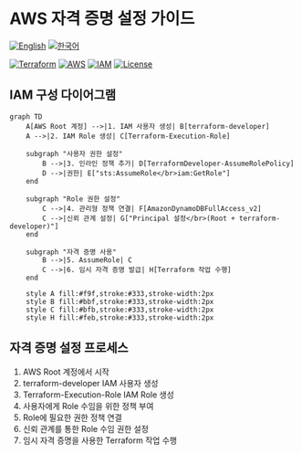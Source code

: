 # AWS 자격 증명 설정 가이드

[![English](https://img.shields.io/badge/Language-English-blue.svg?style=flat-square)](README-us.md)
[![한국어](https://img.shields.io/badge/Language-한국어-red.svg?style=flat-square)](README-kr.md)

[![Terraform](https://img.shields.io/badge/Terraform-v1.5.0+-623CE4?style=flat-square&logo=terraform)](https://www.terraform.io/)
[![AWS](https://img.shields.io/badge/AWS-Cloud-orange?style=flat-square&logo=amazon-aws)](https://aws.amazon.com/)
[![IAM](https://img.shields.io/badge/AWS-IAM-yellow?style=flat-square&logo=amazon-aws)](https://aws.amazon.com/iam/)
[![License](https://img.shields.io/badge/License-MIT-green.svg?style=flat-square)](LICENSE)

## IAM 구성 다이어그램
```mermaid
graph TD
    A[AWS Root 계정] -->|1. IAM 사용자 생성| B[terraform-developer]
    A -->|2. IAM Role 생성| C[Terraform-Execution-Role]
    
    subgraph "사용자 권한 설정"
        B -->|3. 인라인 정책 추가| D[TerraformDeveloper-AssumeRolePolicy]
        D -->|권한| E["sts:AssumeRole</br>iam:GetRole"]
    end
    
    subgraph "Role 권한 설정"
        C -->|4. 관리형 정책 연결| F[AmazonDynamoDBFullAccess_v2]
        C -->|신뢰 관계 설정| G["Principal 설정</br>(Root + terraform-developer)"]
    end
    
    subgraph "자격 증명 사용"
        B -->|5. AssumeRole| C
        C -->|6. 임시 자격 증명 발급| H[Terraform 작업 수행]
    end

    style A fill:#f9f,stroke:#333,stroke-width:2px
    style B fill:#bbf,stroke:#333,stroke-width:2px
    style C fill:#bfb,stroke:#333,stroke-width:2px
    style H fill:#feb,stroke:#333,stroke-width:2px
```

## 자격 증명 설정 프로세스
1. AWS Root 계정에서 시작
2. terraform-developer IAM 사용자 생성
3. Terraform-Execution-Role IAM Role 생성
4. 사용자에게 Role 수임을 위한 정책 부여
5. Role에 필요한 권한 정책 연결
6. 신뢰 관계를 통한 Role 수임 권한 설정
7. 임시 자격 증명을 사용한 Terraform 작업 수행 